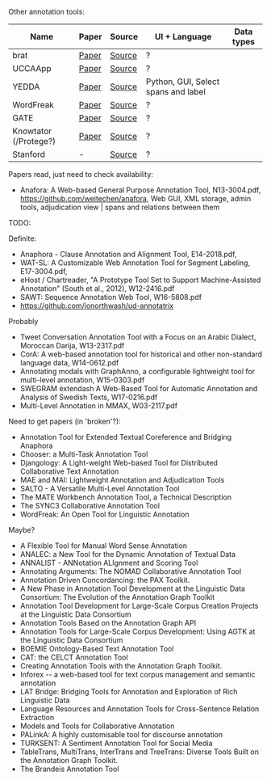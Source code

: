 Other annotation tools:

Name | Paper | Source | UI + Language | Data types
---- | ----- | ------ | ------------- | ----------
brat | [Paper](http://aclweb.org/anthology/E/E12/E12-2021.pdf) | [Source](http://brat.nlplab.org/) | ?
UCCAApp | [Paper](http://aclweb.org/anthology/P/P17/P17-4019.pdf) | [Source](https://github.com/danielhers/ucca) | ?
YEDDA | [Paper](https://arxiv.org/pdf/1711.03759.pdf) | [Source](https://github.com/jiesutd/SUTDAnnotator) | Python, GUI, Select spans and label
WordFreak | [Paper](http://aclweb.org/anthology/N/N03/N03-4009.pdf) | [Source](http://wordfreak.sourceforge.net/) | ?
GATE | [Paper](https://www.jstor.org/stable/42636386) | [Source](https://gate.ac.uk/) | ?
Knowtator  (/Protege?) | [Paper](http://aclweb.org/anthology/N/N06/N06-4006.pdf) | [Source](http://knowtator.sourceforge.net/) | ?
Stanford | - | [Source](http://nlp.stanford.edu/software/stanford-manual-annotation-tool-2004-05-16.tar.gz) | ?

Papers read, just need to check availability:
 - Anafora: A Web-based General Purpose Annotation Tool, N13-3004.pdf, https://github.com/weitechen/anafora, Web GUI, XML storage, admin tools, adjudication view | spans and relations between them


TODO:

Definite:
 - Anaphora - Clause Annotation and Alignment Tool, E14-2018.pdf,
 - WAT-SL: A Customizable Web Annotation Tool for Segment Labeling, E17-3004.pdf, 
 - eHost / Chartreader, "A Prototype Tool Set to Support Machine-Assisted Annotation" (South et al., 2012), W12-2416.pdf
 - SAWT: Sequence Annotation Web Tool, W16-5808.pdf
 - https://github.com/jonorthwash/ud-annotatrix

Probably
 - Tweet Conversation Annotation Tool with a Focus on an Arabic Dialect, Moroccan Darija, W13-2317.pdf
 - CorA: A web-based annotation tool for historical and other non-standard language data, W14-0612.pdf
 - Annotating modals with GraphAnno, a configurable lightweight tool for multi-level annotation, W15-0303.pdf
 - SWEGRAM ėxtendash A Web-Based Tool for Automatic Annotation and Analysis of Swedish Texts, W17-0216.pdf
 - Multi-Level Annotation in MMAX, W03-2117.pdf

Need to get papers (in 'broken'?):
 - Annotation Tool for Extended Textual Coreference and Bridging Anaphora
 - Chooser: a Multi-Task Annotation Tool
 - Djangology: A Light-weight Web-based Tool for Distributed Collaborative Text Annotation
 - MAE and MAI: Lightweight Annotation and Adjudication Tools
 - SALTO - A Versatile Multi-Level Annotation Tool
 - The MATE Workbench Annotation Tool, a Technical Description
 - The SYNC3 Collaborative Annotation Tool
 - WordFreak: An Open Tool for Linguistic Annotation

Maybe?
 - A Flexible Tool for Manual Word Sense Annotation
 - ANALEC: a New Tool for the Dynamic Annotation of Textual Data
 - ANNALIST - ANNotation ALIgnment and Scoring Tool
 - Annotating Arguments: The NOMAD Collaborative Annotation Tool
 - Annotation Driven Concordancing: the PAX Toolkit.
 - A New Phase in Annotation Tool Development at the Linguistic Data Consortium: The Evolution of the Annotation Graph Toolkit
 - Annotation Tool Development for Large-Scale Corpus Creation Projects at the Linguistic Data Consortium
 - Annotation Tools Based on the Annotation Graph API
 - Annotation Tools for Large-Scale Corpus Development: Using AGTK at the Linguistic Data Consortium
 - BOEMIE Ontology-Based Text Annotation Tool
 - CAT: the CELCT Annotation Tool
 - Creating Annotation Tools with the Annotation Graph Toolkit.
 - Inforex -- a web-based tool for text corpus management and semantic annotation
 - LAT Bridge: Bridging Tools for Annotation and Exploration of Rich Linguistic Data
 - Language Resources and Annotation Tools for Cross-Sentence Relation Extraction
 - Models and Tools for Collaborative Annotation
 - PALinkA: A highly customisable tool for discourse annotation
 - TURKSENT: A Sentiment Annotation Tool for Social Media
 - TableTrans, MultiTrans, InterTrans and TreeTrans: Diverse Tools Built on the Annotation Graph Toolkit.
 - The Brandeis Annotation Tool


